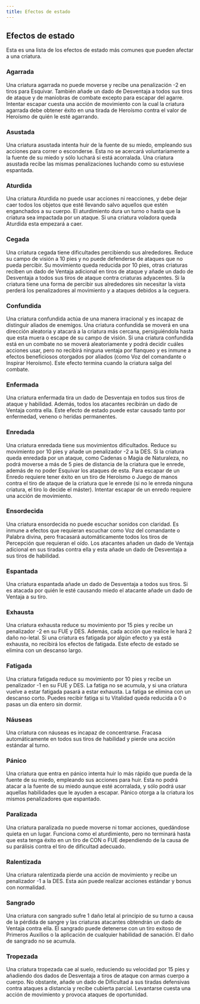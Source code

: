 ```yaml
---
title: Efectos de estado
---
```


## Efectos de estado

Esta es una lista de los efectos de estado más comunes que pueden afectar a una criatura.

### Agarrada

Una criatura agarrada no puede moverse y recibe una penalización -2 en tiros para Esquivar. También añade un dado de Desventaja a todos sus tiros de ataque y de maniobras de combate excepto para escapar del agarre. Intentar escapar cuesta una acción de movimiento con la cual la criatura agarrada debe obtener éxito en una tirada de Heroísmo contra el valor de Heroísmo de quién le esté agarrando.

### **Asustada** 

Una criatura asustada intenta huir de la fuente de su miedo, empleando sus acciones para correr o esconderse. Esta no se acercará voluntariamente a la fuente de su miedo y sólo luchará si está acorralada. Una criatura asustada recibe las mismas penalizaciones luchando como su estuviese espantada.

### **Aturdida** 

Una criatura Aturdida no puede usar acciones ni reacciones, y debe dejar caer todos los objetos que esté llevando salvo aquellos que estén enganchados a su cuerpo. El aturdimiento dura un turno o hasta que la criatura sea impactada por un ataque. Si una criatura voladora queda Aturdida esta empezará a caer.

### **Cegada** 

Una criatura cegada tiene dificultades percibiendo sus alrededores. Reduce su campo de visión a 10 pies y no puede defenderse de ataques que no pueda percibir. Su movimiento queda reducida por 10 pies, otras criaturas reciben un dado de Ventaja adicional en tiros de ataque y añade un dado de Desventaja a todos sus tiros de ataque contra criaturas adyacentes. Si la criatura tiene una forma de percibir sus alrededores sin necesitar la vista perderá los penalizadores al movimiento y a ataques debidos a la ceguera.

### **Confundida** 

Una criatura confundida actúa de una manera irracional y es incapaz de distinguir aliados de enemigos. Una criatura confundida se moverá en una dirección aleatoria y atacará a la criatura más cercana, persiguiéndola hasta que esta muera o escape de su campo de visión. Si una criatura confundida está en un combate no se moverá aleatoriamente y podrá decidir cuáles acciones usar, pero no recibirá ninguna ventaja por flanqueo y es inmune a efectos beneficiosos otorgados por aliados (como Voz del comandante o Inspirar Heroísmo). Este efecto termina cuando la criatura salga del combate.

### **Enfermada** 

Una criatura enfermada tira un dado de Desventaja en todos sus tiros de ataque y habilidad. Además, todos los atacantes recibirán un dado de Ventaja contra ella. Este efecto de estado puede estar causado tanto por enfermedad, veneno o heridas permanentes.

### **Enredada** 

Una criatura enredada tiene sus movimientos dificultados. Reduce su movimiento por 10 pies y añade un penalizador -2 a la DES. Si la criatura queda enredada por un ataque, como Cadenas o Magia de Naturaleza, no podrá moverse a más de 5 pies de distancia de la criatura que le enrede, además de no poder Esquivar los ataques de esta. Para escapar de un Enredo requiere tener éxito en un tiro de Heroísmo o Juego de manos contra el tiro de ataque de la criatura que le enrede (si no le enreda ninguna criatura, el tiro lo decide el máster). Intentar escapar de un enredo requiere una acción de movimiento.

### **Ensordecida** 

Una criatura ensordecida no puede escuchar sonidos con claridad. Es inmune a efectos que requieran escuchar como Voz del comandante o Palabra divina, pero fracasará automáticamente todos los tiros de Percepción que requieran el oído. Los atacantes añaden un dado de Ventaja adicional en sus tiradas contra ella y esta añade un dado de Desventaja a sus tiros de habilidad.

### **Espantada** 

Una criatura espantada añade un dado de Desventaja a todos sus tiros. Si es atacada por quién le esté causando miedo el atacante añade un dado de Ventaja a su tiro.

### **Exhausta** 

Una criatura exhausta reduce su movimiento por 15 pies y recibe un penalizador -2 en su FUE y DES. Además, cada acción que realice le hará 2 daño no-letal. Si una criatura es fatigada por algún efecto y ya está exhausta, no recibirá los efectos de fatigada. Este efecto de estado se elimina con un descanso largo.

### **Fatigada** 

Una criatura fatigada reduce su movimiento por 10 pies y recibe un penalizador -1 en su FUE y DES. La fatiga no se acumula, y si una criatura vuelve a estar fatigada pasará a estar exhausta. La fatiga se elimina con un descanso corto. Puedes recibir fatiga si tu Vitalidad queda reducida a 0 o pasas un día entero sin dormir.

### **Náuseas** 

Una criatura con náuseas es incapaz de concentrarse. Fracasa automáticamente en todos sus tiros de habilidad y pierde una acción estándar al turno.

### **Pánico** 

Una criatura que entra en pánico intenta huir lo más rápido que pueda de la fuente de su miedo, empleando sus acciones para huir. Esta no podrá atacar a la fuente de su miedo aunque esté acorralada, y sólo podrá usar aquellas habilidades que le ayuden a escapar. Pánico otorga a la criatura los mismos penalizadores que espantado.

### **Paralizada** 

Una criatura paralizada no puede moverse ni tomar acciones, quedándose quieta en un lugar. Funciona como el aturdimiento, pero no terminará hasta que esta tenga éxito en un tiro de CON o FUE dependiendo de la causa de su parálisis contra el tiro de dificultad adecuado. 

### **Ralentizada** 

Una criatura ralentizada pierde una acción de movimiento y recibe un penalizador -1 a la DES. Esta aún puede realizar acciones estándar y bonus con normalidad.

### **Sangrado** 

Una criatura con sangrado sufre 1 daño letal al principio de su turno a causa de la pérdida de sangre y las criaturas atacantes obtendrán un dado de Ventaja contra ella. El sangrado puede detenerse con un tiro exitoso de Primeros Auxilios o la aplicación de cualquier habilidad de sanación. El daño de sangrado no se acumula.

### **Tropezada**

 Una criatura tropezada cae al suelo, reduciendo su velocidad por 15 pies y añadiendo dos dados de Desventaja a tiros de ataque con armas cuerpo a cuerpo. No obstante, añade un dado de Dificultad a sus tiradas defensivas contra ataques a distancia y recibe cubierta parcial. Levantarse cuesta una acción de movimiento y provoca ataques de oportunidad.